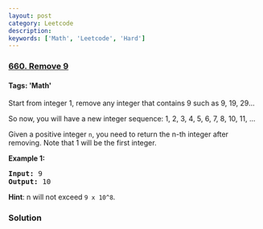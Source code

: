 ```yaml
---
layout: post
category: Leetcode
description: 
keywords: ['Math', 'Leetcode', 'Hard']
---
```

### [660. Remove 9](https://leetcode.com/problems/remove-9)

#### Tags: 'Math'

<div class="content__u3I1 question-content__JfgR"><div><p>Start from integer 1, remove any integer that contains 9 such as 9, 19, 29... </p>
<p>So now, you will have a new integer sequence: 1, 2, 3, 4, 5, 6, 7, 8, 10, 11, ...</p>
<p>Given a positive integer <code>n</code>, you need to return the n-th integer after removing. Note that 1 will be the first integer.</p>
<p><b>Example 1:</b><br/>
</p><pre><b>Input:</b> 9
<b>Output:</b> 10
</pre>
<p></p>
<p>
<b> Hint</b>: n will not exceed <code>9 x 10^8</code>.
</p></div></div>

### Solution
